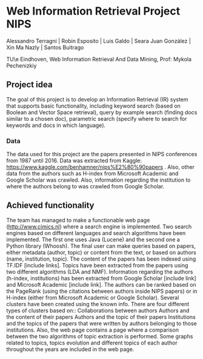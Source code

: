 # Web Information Retrieval Project NIPS

Alessandro Terragni | Robin Esposito | Luis Galdo | Seara Juan González | Xin Ma Nazly | Santos Buitrago  

TU\e Eindhoven, Web Information Retrieval And Data Mining, Prof: Mykola Pechenizkiy

## Project idea
The goal of this project is to develop an Information Retrieval (IR) system that supports basic functionality, including keyword search (based on Boolean and Vector Space retrieval), query by example search (finding docs similar to a chosen doc), parametric search (specify where to search for keywords and docs in which language).	

### Data
The data used for this project are the papers presented in NIPS conferences from 1987 until 2016. Data was extracted from Kaggle: https://www.kaggle.com/benhamner/nips%E2%80%90papers .
Also, other data from the authors such as H-index from Microsoft Academic and Google Scholar was crawled. Also, information regarding the institution to where the authors belong to was crawled from Google Scholar.

## Achieved functionality
The team has managed to make a functionable web page (http://www.cimics.nl) where a search engine is implemented. Two search engines based on different languages and search algorithms have been implemented. The first one uses Java (Lucene) and the second one a Python library (Whoosh).
The final user can make queries based on papers, either metadata (author, topic) or content from the text, or based on authors (name, institution, topic). The content of the papers has been indexed using TF.IDF [include links].
Topics have been extracted from the papers using two different algorithms (LDA and NMF). 
Information regarding the authors (h-index, institutions) has been extracted from Google Scholar [include link] and Microsoft Academic [include link].
The authors can be ranked based on the PageRank (using the citations between authors inside NIPS papers) or in H-index (either from Microsoft Academic or Google Scholar).
Several clusters have been created using the known info. There are four different types of clusters based on::
Collaborations between authors
Authors and the content of their papers
Authors and the topic of their papers
Institutions and the topics of the papers that were written by authors belonging to those institutions.
Also, the web page contains a page where a comparison between the two algorithms of topic extraction is performed.
Some graphs related to topics, topics evolution and different topics of each author throughout the years are included in the web page.





